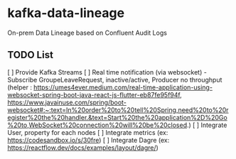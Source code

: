 # kafka-data-lineage
On-prem Data Lineage based on Confluent Audit Logs

## TODO List
[ ] Provide Kafka Streams
[ ] Real time notification (via websocket) - Subscribe GroupeLeaveRequest, inactive/active, Producer no throughput (helper : https://umes4ever.medium.com/real-time-application-using-websocket-spring-boot-java-react-js-flutter-eb87fe95f94f, https://www.javainuse.com/spring/boot-websocket#:~:text=In%20order%20to%20tell%20Spring,need%20to%20register%20the%20handler.&text=Start%20the%20application%2D%20Go%20to,WebSocket%20connection%20will%20be%20closed.)
[ ] Integrate User, property for each nodes
[ ] Integrate metrics (ex: https://codesandbox.io/s/30fre)
[ ] Integrate Dagre (ex: https://reactflow.dev/docs/examples/layout/dagre/)
